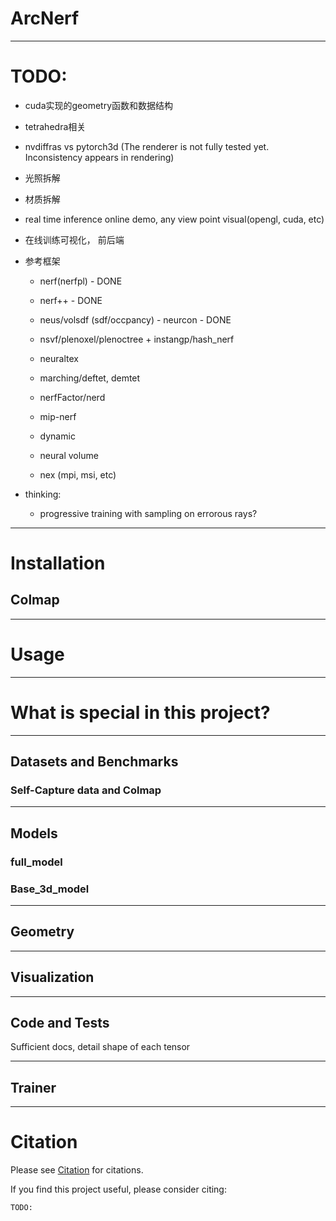 # ArcNerf

------------------------------------------------------------------------
# TODO:
- cuda实现的geometry函数和数据结构
- tetrahedra相关
- nvdiffras vs pytorch3d (The renderer is not fully tested yet. Inconsistency appears in rendering)

- 光照拆解
- 材质拆解

- real time inference online demo, any view point visual(opengl, cuda, etc)
- 在线训练可视化， 前后端

- 参考框架
  - nerf(nerfpl) - DONE
  - nerf++ - DONE
  - neus/volsdf (sdf/occpancy) - neurcon - DONE

  - nsvf/plenoxel/plenoctree + instangp/hash_nerf
  - neuraltex
  - marching/deftet, demtet
  - nerfFactor/nerd
  - mip-nerf
  - dynamic
  - neural volume
  - nex (mpi, msi, etc)

- thinking:
  - progressive training with sampling on errorous rays?

------------------------------------------------------------------------
# Installation

## Colmap

------------------------------------------------------------------------
# Usage

------------------------------------------------------------------------
# What is special in this project?

------------------------------------------------------------------------
## Datasets and Benchmarks

### Self-Capture data and Colmap

------------------------------------------------------------------------
## Models


### full_model


### Base_3d_model

------------------------------------------------------------------------
## Geometry

------------------------------------------------------------------------
## Visualization

------------------------------------------------------------------------
## Code and Tests
Sufficient docs, detail shape of each tensor

------------------------------------------------------------------------
## Trainer



------------------------------------------------------------------------
# Citation
Please see [Citation](docs/citation.md) for citations.

If you find this project useful, please consider citing:
```
TODO:
```
